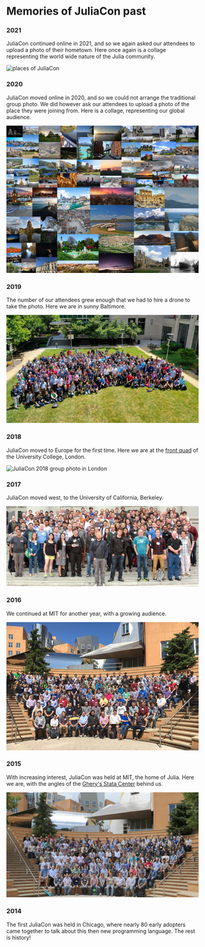 
# Memories of JuliaCon past

### 2021

JuliaCon continued online in 2021, and so we again asked our attendees to upload a photo of their hometown. Here once again is a collage representing the world wide nature of the Julia community.

![places of JuliaCon](/assets/shared/img/juliacon-2021.jpg)


### 2020

JuliaCon moved online in 2020, and so we could not arrange the traditional group photo. We did however ask our attendees to upload a photo of the place they were joining from. Here is a collage, representing our global audience.  

![places of JuliaCon](/assets/shared/img/juliacon-2020.jpg)

### 2019

The number of our attendees grew enough that we had to hire a drone to take the photo. Here we are in sunny Baltimore. 

![JuliaCon 2019 group photo in Baltimore](/assets/shared/img/juliacon-2019.jpg)

### 2018

JuliaCon moved to Europe for the first time. Here we are at the [front quad](https://en.wikipedia.org/wiki/UCL_Main_Building) of the University College, London. 

![JuliaCon 2018 group photo in London](/assets/shared/img/juliacon-2018.jpg)

### 2017

JuliaCon moved west, to the University of California, Berkeley. 

![JuliaCon 2017 group photo in Berkeley, California](/assets/shared/img/juliacon-2017.jpg)

### 2016 

We continued at MIT for another year, with a growing audience. 

![JuliaCon 2016 group photo at MIT](/assets/shared/img/juliacon-2016.jpg)

### 2015

With increasing interest, JuliaCon was held at MIT, the home of Julia. Here we are, with the angles of the [Ghery's Stata Center](https://en.wikipedia.org/wiki/Stata_Center) behind us. 

![JuliaCon 2015 group photo at MIT](/assets/shared/img/juliacon-2015.jpg)

### 2014

The first JuliaCon was held in Chicago, where nearly 80 early adopters came together to talk about this then new programming language. The rest is history!